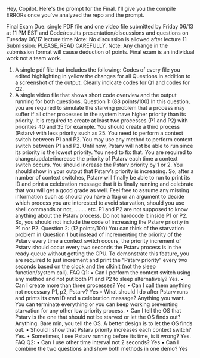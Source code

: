 
Hey, Copilot. Here's the prompt for the Final. I'll give you the compile ERRORs once you've analyzed the repo and the prompt.

Final Exam
Due: single PDF file and one video file submitted by
Friday 06/13 at 11 PM EST
and Code/results presentation/discussions and questions on Tuesday 06/17 lecture time
Note: No discussion is allowed after lecture 11
Submission: PLEASE, READ CAREFULLY. Note: Any change in the submission format will cause
deduction of points. Final exam is an individual work not a team work.
1. A single pdf file that includes the following:
Codes of every file you edited highlighting in yellow the changes for all Questions in
addition to a screenshot of the output. Clearly indicate codes for Q1 and codes for Q2.
2. A single video file that shows short code overview and the output running for both questions.
Question 1: (88 points/100)
In this question, you are required to simulate the starving problem that a process may suffer if all other
processes in the system have higher priority than its priority.
It is required to create at least two processes (P1 and P2) with priorities 40 and 35 for example. You
should create a third process (Pstarv) with less priority such as 25.
You need to perform a context switch between P1 and P2.
You may use any method to perform context switch between P1 and P2.
Until now, Pstarv will not be able to run since its priority is the lowest priority. You need to fix that.
You are required to change/update/increase the priority of Pstarv each time a context switch occurs.
You should increase the Pstarv priority by 1 or 2. You should show in your output that Pstarv’s priority is
increasing.
So, after a number of context switches, Pstarv will finally be able to run to print its ID and print a
celebration message that it is finally running and celebrate that you will get a good grade as well.
Feel free to assume any missing information such as should you have a flag or an argument to decide
which process you are interested to avoid starvation, should you use shell commands or not, …..… etc.
P1 and P2 are not supposed to know anything about the Pstarv process. Do not hardcode it inside P1 or
P2. So, you should not include the code of increasing the Pstarv priority in P1 nor P2.
Question 2: (12 points/100)
You can think of the starvation problem in Question 1 but instead of incrementing the priority of the
Pstarv every time a context switch occurs, the priority increment of Pstarv should occur every two
seconds the Pstarv process is in the ready queue without getting the CPU.
To demonstrate this feature, you are required to just increment and print the “Pstarv priority” every two
seconds based on the clock and the clkinit (not the sleep function/system call).
FAQ Q1:
• Can I perform the context switch using any method and not put both P1 and P2 to sleep alternatively?
Yes.
• Can I create more than three processes?
Yes
• Can I call them anything not necessary P1, p2, Pstarv?
Yes
• What should I do after Pstarv runs and prints its own ID and a celebration message?
Anything you want. You can terminate everything or you can keep working preventing
 starvation for any other low priority process.
• Can I tell the OS that Pstarv is the one that should not be starved or let the OS finds out?
Anything. Bare min, you tell the OS. A better design is to let the OS finds out.
• Should I show that Pstarv priority increases each context switch?
Yes.
• Sometimes, I see Pstarv running before its time, is it wrong?
Yes.
FAQ Q2:
• Can I use other time interval not 2 seconds?
Yes
• Can I combine the two questions and show both methods in one demo?
Yes
